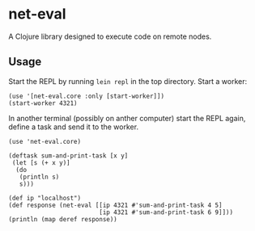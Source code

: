 # net-eval

A Clojure library designed to execute code on remote nodes.

## Usage

Start the REPL by running `lein repl` in the top directory. Start a worker:

    (use '[net-eval.core :only [start-worker]])
    (start-worker 4321)

In another terminal (possibly on anther computer) start the REPL again, define
a task and send it to the worker.

    (use 'net-eval.core)
    
    (deftask sum-and-print-task [x y]
     (let [s (+ x y)]
      (do
       (println s)
       s)))
    
    (def ip "localhost")
    (def response (net-eval [[ip 4321 #'sum-and-print-task 4 5]
                             [ip 4321 #'sum-and-print-task 6 9]]))
    (println (map deref response))

